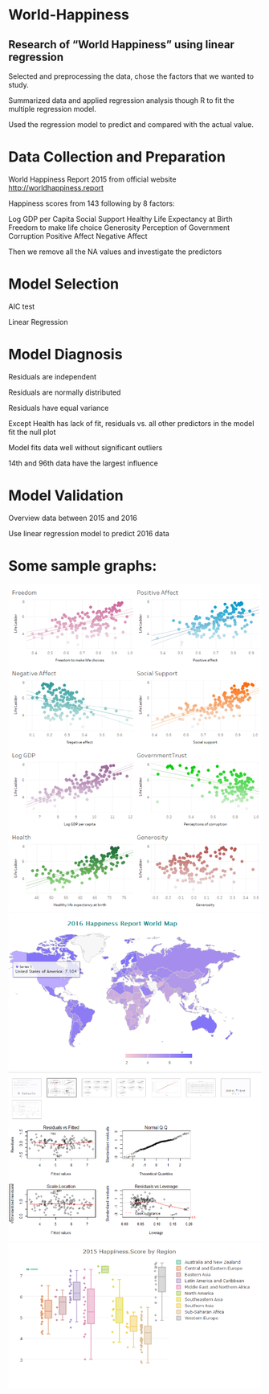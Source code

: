 # World-Happiness
## Research of “World Happiness” using linear regression
Selected and preprocessing the data, chose the factors that we wanted to study.

Summarized data and applied regression analysis though R to fit the multiple regression model.

Used the regression model to predict and compared with the actual value.
# Data Collection and Preparation
World Happiness Report 2015 from official website http://worldhappiness.report

Happiness scores from 143 following by 8 factors: 

Log GDP per Capita
Social Support 
Healthy Life Expectancy at Birth
Freedom to make life choice
Generosity
Perception of Government Corruption 
Positive Affect
Negative Affect

Then we remove all the NA values and investigate the predictors
#  Model Selection
AIC test 

Linear Regression
# Model Diagnosis 
Residuals are independent

Residuals are normally distributed

Residuals have equal variance

Except Health has lack of fit, residuals vs. all other predictors in the model fit the null plot

Model fits data well without significant outliers

14th and 96th data have the largest influence
# Model Validation
Overview data between 2015 and 2016

Use linear regression model to predict 2016 data

# Some sample graphs:
![alt text](https://github.com/lizha0yan/World-Happiness/blob/master/Graphs/HS_vs_Predictor.png)
![alt text](https://github.com/lizha0yan/World-Happiness/blob/master/Graphs/HSworldmap2016.png)
![alt text](https://github.com/lizha0yan/World-Happiness/blob/master/Graphs/Residual%20Analysis.png)
![alt text](https://github.com/lizha0yan/World-Happiness/blob/master/Graphs/HS_Boxplot%20by%20Region2015.png)
